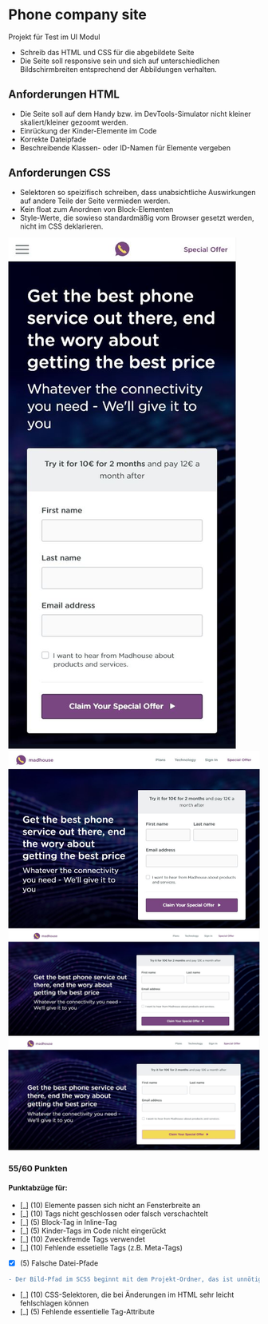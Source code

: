 # Phone company site
Projekt für Test im UI Modul

- Schreib das HTML und CSS für die abgebildete Seite
- Die Seite soll responsive sein und sich auf unterschiedlichen Bildschirmbreiten entsprechend der Abbildungen verhalten.

## Anforderungen HTML
- Die Seite soll auf dem Handy bzw. im DevTools-Simulator nicht kleiner skaliert/kleiner gezoomt werden.
- Einrückung der Kinder-Elemente im Code
- Korrekte Dateipfade
- Beschreibende Klassen- oder ID-Namen für Elemente vergeben
## Anforderungen CSS
- Selektoren so speizifisch schreiben, dass unabsichtliche Auswirkungen auf andere Teile der Seite vermieden werden.
- Kein float zum Anordnen von Block-Elementen
- Style-Werte, die sowieso standardmäßig vom Browser gesetzt werden, nicht im CSS deklarieren.

![](drafts/mobile.JPG)
![](drafts/tablet.JPG)
![](drafts/desktop.JPG)
![](drafts/desktop-button-hover.JPG)

###   55/60 Punkten
#### Punktabzüge für:
- [_] (10) Elemente passen sich nicht an Fensterbreite an
- [_] (10) Tags nicht geschlossen oder falsch verschachtelt
- [_] (5) Block-Tag in Inline-Tag
- [_] (5) Kinder-Tags im Code nicht eingerückt
- [_] (10) Zweckfremde Tags verwendet
- [_] (10) Fehlende essetielle Tags (z.B. Meta-Tags)
- [x] (5) Falsche Datei-Pfade
```diff
- Der Bild-Pfad im SCSS beginnt mit dem Projekt-Ordner, das ist unnötig und riskant, da der Ordner umbenannt werden könnte und der Pfad dann falsch wäre
```
- [_] (10) CSS-Selektoren, die bei Änderungen im HTML sehr leicht fehlschlagen können
- [_] (5) Fehlende essentielle Tag-Attribute
